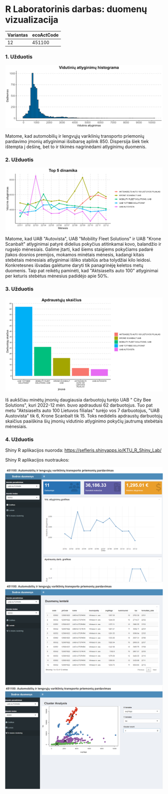 # R Laboratorinis darbas: duomenų vizualizacija

| Variantas | ecoActCode |
|-----------|------------|
| 12        | 451100     |

### 1. Užduotis

![](img/Rplot1.png)

Matome, kad automobilių ir lengvųjų variklinių transporto priemonių pardavimo įmonių atlyginimai išsibarsę aplink 850. Dispersija šiek tiek ištempta į dešinę, bet to ir tikimės nagrinėdami atlyginimų duomenis.

### 2. Užduotis

![](img/Rplot2.png)

Matome, kad UAB "Autovista", UAB "Mobility Fleet Solutions" ir UAB "Krone Scanbalt" atlyginimai patyrė didelius pokyčius atitinkamai kovo, balandžio ir rugsėjo mėnesiais. Galime įtarti, kad šiems staigiems pokyčiams padarė įtakos dosnios premijos, mokamos minėtais mėnesis, kadangi kitais stebėtais mėnesiais atlyginimai išliko stabilūs arba tolydžiai kilo leidosi. Konkretesnes išvadas galėtume daryti tik panagrinėję keletos metų duomenis. Taip pat reikėtų paminėti, kad "Aktsiaselts auto 100" atlyginimai per keturis stebėtus mėnesius padidėjo apie 50%.

### 3. Užduotis

![](img/Rplot3.png)

Iš aukščiau minėtų įmonių daugiausia darbuotojų turėjo UAB " City Bee Solutions", kuri 2022-12 mėn. buvo apdraudusi 62 darbuotojus. Tuo pat metu "Aktsiaselts auto 100 Lietuvos filialas" turėjo vos 7 darbuotojus, "UAB Austovista" tik 6, Krone Scanbalt tik 15. Toks nedidelis apdraustų darbuotojų skaičius paaiškina šių įmonių vidutinio atlyginimo pokyčių jautrumą stebėtais mėnesiais.

### 4. Užduotis

Shiny R aplikacijos nuoroda: <https://sefleris.shinyapps.io/KTU_R_Shiny_Lab/> 

Shiny R aplikacijos nuotraukos:

![](img/App1.png) ![](img/App2.png) ![](img/App3.png)
